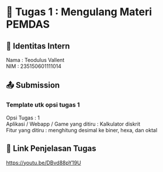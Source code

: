# 📁 Tugas 1 : Mengulang Materi PEMDAS

## 👤 Identitas Intern
Nama : Teodulus Vallent             
NIM  : 235150601111014

## 📤 Submission

### Template utk opsi tugas 1
Opsi Tugas : 1        
Aplikasi / Webapp / Game yang ditiru : Kalkulator diskrit     
Fitur yang ditiru : menghitung desimal ke biner, hexa, dan oktal     

## 🔗 Link Penjelasan Tugas

https://youtu.be/DBvd88pY19U

